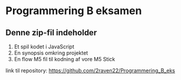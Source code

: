 # Programmering B eksamen
## Denne zip-fil indeholder
1. Et spil kodet i JavaScript
2. En synopsis omkring projektet
3. En flow M5 fil til kodning af vore M5 Stick

link til repository: https://github.com/2raven22/Programmering_B_eks
